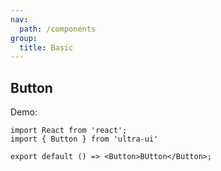 ```yaml
---
nav:
  path: /components
group:
  title: Basic
---
```


## Button

Demo:

```tsx
import React from 'react';
import { Button } from 'ultra-ui'

export default () => <Button>BUtton</Button>;
```

<API src="./index.ts" />